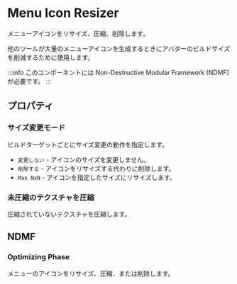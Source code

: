 # Menu Icon Resizer

メニューアイコンをリサイズ、圧縮、削除します。

他のツールが大量のメニューアイコンを生成するときにアバターのビルドサイズを削減するために使用します。

:::info
このコンポーネントには Non-Destructive Modular Framework (NDMF) が必要です。
:::

## プロパティ

### サイズ変更モード

ビルドターゲットごとにサイズ変更の動作を指定します。

- `変更しない` - アイコンのサイズを変更しません。
- `削除する` - アイコンをリサイズする代わりに削除します。
- `Max NxN` - アイコンを指定したサイズにリサイズします。

### 未圧縮のテクスチャを圧縮

圧縮されていないテクスチャを圧縮します。

## NDMF

### Optimizing Phase

メニューのアイコンをリサイズ、圧縮、または削除します。
